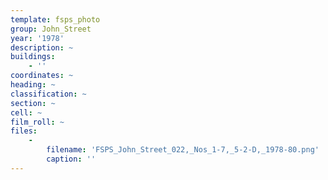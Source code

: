 ```yaml
---
template: fsps_photo
group: John_Street
year: '1978'
description: ~
buildings:
    - ''
coordinates: ~
heading: ~
classification: ~
section: ~
cell: ~
film_roll: ~
files:
    -
        filename: 'FSPS_John_Street_022,_Nos_1-7,_5-2-D,_1978-80.png'
        caption: ''
---
```

